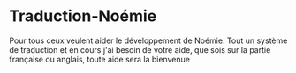 # Traduction-Noémie
Pour tous ceux veulent aider le développement de Noémie. Tout un système de traduction et en cours j'ai besoin de votre aide, que sois sur la partie française ou anglais, toute aide sera la bienvenue
